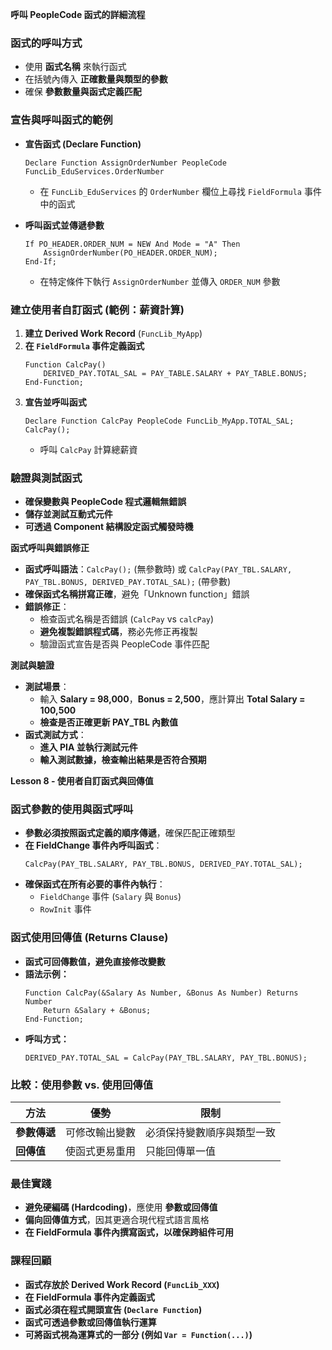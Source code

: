 **呼叫 PeopleCode 函式的詳細流程**  

### **函式的呼叫方式**  
- 使用 **函式名稱** 來執行函式  
- 在括號內傳入 **正確數量與類型的參數**  
- 確保 **參數數量與函式定義匹配**  

### **宣告與呼叫函式的範例**  
- **宣告函式 (Declare Function)**  
  ```PeopleCode
  Declare Function AssignOrderNumber PeopleCode FuncLib_EduServices.OrderNumber
  ```
  - 在 `FuncLib_EduServices` 的 `OrderNumber` 欄位上尋找 `FieldFormula` 事件中的函式  

- **呼叫函式並傳遞參數**  
  ```PeopleCode
  If PO_HEADER.ORDER_NUM = NEW And Mode = "A" Then
      AssignOrderNumber(PO_HEADER.ORDER_NUM);
  End-If;
  ```
  - 在特定條件下執行 `AssignOrderNumber` 並傳入 `ORDER_NUM` 參數  

### **建立使用者自訂函式 (範例：薪資計算)**  
1. **建立 Derived Work Record** (`FuncLib_MyApp`)  
2. **在 `FieldFormula` 事件定義函式**  
   ```PeopleCode
   Function CalcPay()
       DERIVED_PAY.TOTAL_SAL = PAY_TABLE.SALARY + PAY_TABLE.BONUS;
   End-Function;
   ```
3. **宣告並呼叫函式**  
   ```PeopleCode
   Declare Function CalcPay PeopleCode FuncLib_MyApp.TOTAL_SAL;
   CalcPay();
   ```
   - 呼叫 `CalcPay` 計算總薪資  

### **驗證與測試函式**  
- **確保變數與 PeopleCode 程式邏輯無錯誤**  
- **儲存並測試互動式元件**  
- **可透過 Component 結構設定函式觸發時機**  

**函式呼叫與錯誤修正**  

- **函式呼叫語法**：`CalcPay();` (無參數時) 或 `CalcPay(PAY_TBL.SALARY, PAY_TBL.BONUS, DERIVED_PAY.TOTAL_SAL);` (帶參數)  
- **確保函式名稱拼寫正確**，避免「Unknown function」錯誤  
- **錯誤修正**：
  - 檢查函式名稱是否錯誤 (`CalcPay` vs `calcPay`)  
  - **避免複製錯誤程式碼**，務必先修正再複製  
  - 驗證函式宣告是否與 PeopleCode 事件匹配  

**測試與驗證**  

- **測試場景**：
  - 輸入 **Salary = 98,000**，**Bonus = 2,500**，應計算出 **Total Salary = 100,500**  
  - **檢查是否正確更新 PAY_TBL 內數值**  
- **函式測試方式**：
  - **進入 PIA 並執行測試元件**  
  - **輸入測試數據，檢查輸出結果是否符合預期**  


**Lesson 8 - 使用者自訂函式與回傳值**  

### **函式參數的使用與函式呼叫**  
- **參數必須按照函式定義的順序傳遞**，確保匹配正確類型  
- **在 FieldChange 事件內呼叫函式**：
  ```PeopleCode
  CalcPay(PAY_TBL.SALARY, PAY_TBL.BONUS, DERIVED_PAY.TOTAL_SAL);
  ```
- **確保函式在所有必要的事件內執行**：
  - `FieldChange` 事件 (`Salary` 與 `Bonus`)  
  - `RowInit` 事件  

### **函式使用回傳值 (Returns Clause)**  
- **函式可回傳數值，避免直接修改變數**  
- **語法示例：**
  ```PeopleCode
  Function CalcPay(&Salary As Number, &Bonus As Number) Returns Number
      Return &Salary + &Bonus;
  End-Function;
  ```
- **呼叫方式：**
  ```PeopleCode
  DERIVED_PAY.TOTAL_SAL = CalcPay(PAY_TBL.SALARY, PAY_TBL.BONUS);
  ```

### **比較：使用參數 vs. 使用回傳值**  
| 方法 | 優勢 | 限制 |
|------|------|------|
| **參數傳遞** | 可修改輸出變數 | 必須保持變數順序與類型一致 |
| **回傳值** | 使函式更易重用 | 只能回傳單一值 |

### **最佳實踐**  
- **避免硬編碼 (Hardcoding)**，應使用 **參數或回傳值**  
- **偏向回傳值方式**，因其更適合現代程式語言風格  
- **在 FieldFormula 事件內撰寫函式，以確保跨組件可用**  

### **課程回顧**  
- **函式存放於 Derived Work Record (`FuncLib_XXX`)**  
- **在 FieldFormula 事件內定義函式**  
- **函式必須在程式開頭宣告 (`Declare Function`)**  
- **函式可透過參數或回傳值執行運算**  
- **可將函式視為運算式的一部分 (例如 `Var = Function(...)`)**  




